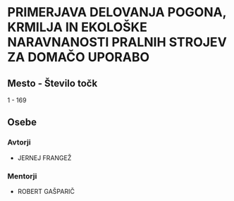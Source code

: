 # PRIMERJAVA DELOVANJA POGONA, KRMILJA IN EKOLOŠKE NARAVNANOSTI PRALNIH STROJEV ZA DOMAČO UPORABO
## Mesto - Število točk
1 - 169
## Osebe
### Avtorji
 * JERNEJ FRANGEŽ
### Mentorji
 * ROBERT GAŠPARIČ